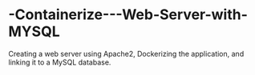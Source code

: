 # -Containerize---Web-Server-with-MYSQL
Creating a web server using Apache2, Dockerizing the application, and linking it to a MySQL database.

